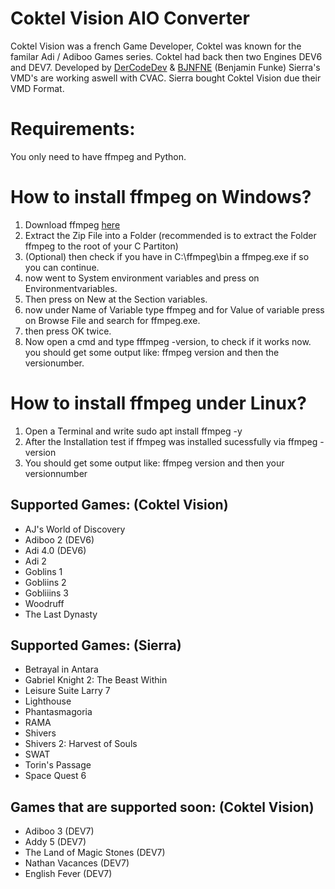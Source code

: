 # Coktel Vision AIO Converter
Coktel Vision was a french Game Developer, Coktel was known for the familar Adi / Adiboo Games series.
Coktel had back then two Engines DEV6 and DEV7.
Developed by [DerCodeDev](https://samir24.de/en) & [BJNFNE](https://wiki.scummvm.org/index.php?title=User:BJNFNE) (Benjamin Funke)
Sierra's VMD's are working aswell with CVAC.
Sierra bought Coktel Vision due their VMD Format.

# Requirements:
You only need to have ffmpeg and Python.
# How to install ffmpeg on Windows?
1. Download ffmpeg [here](https://www.gyan.dev/ffmpeg/builds/)
2. Extract the Zip File into a Folder (recommended is to extract the Folder ffmpeg to the root of your C Partiton)
3. (Optional) then check if you have in C:\ffmpeg\bin a ffmpeg.exe if so you can continue.
4. now went to System environment variables and press on Environmentvariables.
5. Then press on New at the Section variables.
6. now under Name of Variable type ffmpeg and for Value of variable press on Browse File and search for ffmpeg.exe.
7. then press OK twice.
8. Now open a cmd and type fffmpeg -version, to check if it works now. you should get some output like: ffmpeg version and then the versionumber.

# How to install ffmpeg under Linux?
1. Open a Terminal and write sudo apt install ffmpeg -y
2. After the Installation test if ffmpeg was installed sucessfully via ffmpeg -version
3. You should get some output like: ffmpeg version and then your versionnumber

## Supported Games: (Coktel Vision)
- AJ's World of Discovery
- Adiboo 2 (DEV6)
- Adi 4.0 (DEV6)
- Adi 2
- Goblins 1
- Gobliins 2
- Gobliiins 3
- Woodruff
- The Last Dynasty

## Supported Games: (Sierra)
- Betrayal in Antara
- Gabriel Knight 2: The Beast Within
- Leisure Suite Larry 7
- Lighthouse
- Phantasmagoria
- RAMA
- Shivers
- Shivers 2: Harvest of Souls
- SWAT
- Torin's Passage
- Space Quest 6

## Games that are supported soon: (Coktel Vision)
- Adiboo 3 (DEV7)
- Addy 5 (DEV7)
- The Land of Magic Stones (DEV7)
- Nathan Vacances (DEV7)
- English Fever (DEV7)
